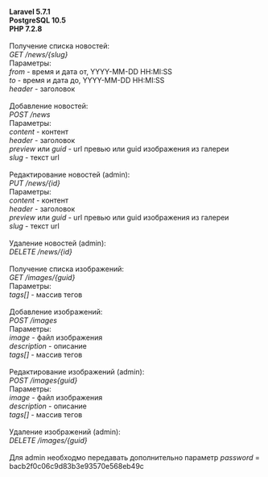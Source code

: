 <b>Laravel 5.7.1<br />
PostgreSQL 10.5<br />
PHP 7.2.8</b><br /><br/>
Получение списка новостей:<br />
<i>GET /news/{slug}</i><br />
Параметры:<br />
<i>from</i> - время и дата от, YYYY-MM-DD HH:MI:SS<br />
<i>to</i> - время и дата до, YYYY-MM-DD HH:MI:SS<br />
<i>header</i> - заголовок<br /><br />
Добавление новостей:<br />
<i>POST /news</i><br />
Параметры:<br />
<i>content</i> - контент <br />
<i>header</i> - заголовок<br />
<i>preview</i> или <i>guid</i> - url превью или guid изображения из галереи<br />
<i>slug</i> - текст url<br /><br/>
Редактирование новостей (admin):<br />
<i>PUT /news/{id}</i><br />
Параметры:<br />
<i>content</i> - контент <br />
<i>header</i> - заголовок<br />
<i>preview</i> или <i>guid</i> - url превью или guid изображения из галереи<br />
<i>slug</i> - текст url<br /><br/>
Удаление новостей (admin):<br />
<i>DELETE /news/{id}</i><br /><br />
Получение списка изображений:<br />
<i>GET /images/{guid}</i><br />
Параметры:<br />
<i>tags[]</i> - массив тегов<br /><br />
Добавление изображений:<br />
<i>POST /images</i><br />
Параметры:<br />
<i>image</i> - файл изображения<br />
<i>description</i> - описание<br />
<i>tags[]</i> - массив тегов<br /><br />
Редактирование изображений (admin):<br />
<i>POST /images{guid}</i><br />
Параметры:<br />
<i>image</i> - файл изображения<br />
<i>description</i> - описание<br />
<i>tags[]</i> - массив тегов<br /><br />
Удаление изображений (admin):<br />
<i>DELETE /images/{guid}</i><br /><br />
Для admin необходмо передавать дополнительно параметр <i>password</i> = bacb2f0c06c9d83b3e93570e568eb49c 
